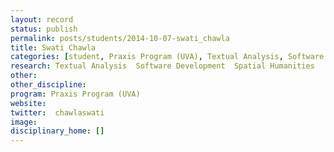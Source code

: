 ```yaml
---
layout: record
status: publish
permalink: posts/students/2014-10-07-swati_chawla
title: Swati Chawla
categories: [student, Praxis Program (UVA), Textual Analysis, Software Development, Spatial Humanities]
research: Textual Analysis  Software Development  Spatial Humanities
other: 
other_discipline: 
program: Praxis Program (UVA)
website: 
twitter:  chawlaswati
image: 
disciplinary_home: []
---
```


